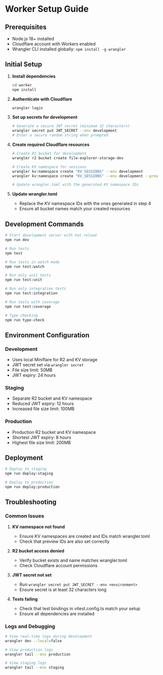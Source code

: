 # Worker Setup Guide

## Prerequisites

- Node.js 18+ installed
- Cloudflare account with Workers enabled
- Wrangler CLI installed globally: `npm install -g wrangler`

## Initial Setup

1. **Install dependencies**
   ```bash
   cd worker
   npm install
   ```

2. **Authenticate with Cloudflare**
   ```bash
   wrangler login
   ```

3. **Set up secrets for development**
   ```bash
   # Generate a secure JWT secret (minimum 32 characters)
   wrangler secret put JWT_SECRET --env development
   # Enter a secure random string when prompted
   ```

4. **Create required Cloudflare resources**
   ```bash
   # Create R2 bucket for development
   wrangler r2 bucket create file-explorer-storage-dev
   
   # Create KV namespace for sessions
   wrangler kv:namespace create "KV_SESSIONS" --env development
   wrangler kv:namespace create "KV_SESSIONS" --env development --preview
   
   # Update wrangler.toml with the generated KV namespace IDs
   ```

5. **Update wrangler.toml**
   - Replace the KV namespace IDs with the ones generated in step 4
   - Ensure all bucket names match your created resources

## Development Commands

```bash
# Start development server with hot reload
npm run dev

# Run tests
npm test

# Run tests in watch mode
npm run test:watch

# Run only unit tests
npm run test:unit

# Run only integration tests
npm run test:integration

# Run tests with coverage
npm run test:coverage

# Type checking
npm run type-check
```

## Environment Configuration

### Development
- Uses local Miniflare for R2 and KV storage
- JWT secret set via `wrangler secret`
- File size limit: 50MB
- JWT expiry: 24 hours

### Staging
- Separate R2 bucket and KV namespace
- Reduced JWT expiry: 12 hours
- Increased file size limit: 100MB

### Production
- Production R2 bucket and KV namespace
- Shortest JWT expiry: 8 hours
- Highest file size limit: 200MB

## Deployment

```bash
# Deploy to staging
npm run deploy:staging

# Deploy to production
npm run deploy:production
```

## Troubleshooting

### Common Issues

1. **KV namespace not found**
   - Ensure KV namespaces are created and IDs match wrangler.toml
   - Check that preview IDs are also set correctly

2. **R2 bucket access denied**
   - Verify bucket exists and name matches wrangler.toml
   - Check Cloudflare account permissions

3. **JWT secret not set**
   - Run `wrangler secret put JWT_SECRET --env <environment>`
   - Ensure secret is at least 32 characters long

4. **Tests failing**
   - Check that test bindings in vitest.config.ts match your setup
   - Ensure all dependencies are installed

### Logs and Debugging

```bash
# View real-time logs during development
wrangler dev --local=false

# View production logs
wrangler tail --env production

# View staging logs
wrangler tail --env staging
```
